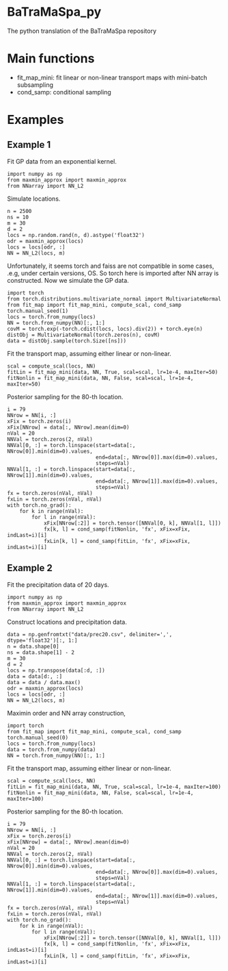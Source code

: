 # BaTraMaSpa_py
The python translation of the BaTraMaSpa repository


# Main functions

* fit_map_mini: fit linear or non-linear transport maps with mini-batch subsampling
* cond_samp: conditional sampling 

# Examples

## Example 1

Fit GP data from an exponential kernel.
```
import numpy as np
from maxmin_approx import maxmin_approx
from NNarray import NN_L2
```

Simulate locations.
```
n = 2500
ns = 10
m = 30
d = 2
locs = np.random.rand(n, d).astype('float32')
odr = maxmin_approx(locs)
locs = locs[odr, :]
NN = NN_L2(locs, m)
```

Unfortunately, it seems torch and faiss are not compatible in some cases, .e.g, under certain versions, OS. So torch here is imported after NN array is constructed. Now we simulate the GP data.
```
import torch
from torch.distributions.multivariate_normal import MultivariateNormal
from fit_map import fit_map_mini, compute_scal, cond_samp
torch.manual_seed(1)
locs = torch.from_numpy(locs)
NN = torch.from_numpy(NN)[:, 1:]
covM = torch.exp(-torch.cdist(locs, locs).div(2)) + torch.eye(n)
distObj = MultivariateNormal(torch.zeros(n), covM)
data = distObj.sample(torch.Size([ns]))
```

Fit the transport map, assuming either linear or non-linear.
```
scal = compute_scal(locs, NN)
fitLin = fit_map_mini(data, NN, True, scal=scal, lr=1e-4, maxIter=50)
fitNonlin = fit_map_mini(data, NN, False, scal=scal, lr=1e-4, maxIter=50)
```

Posterior sampling for the 80-th location.
```
i = 79
NNrow = NN[i, :]
xFix = torch.zeros(i)
xFix[NNrow] = data[:, NNrow].mean(dim=0)
nVal = 20
NNVal = torch.zeros(2, nVal)
NNVal[0, :] = torch.linspace(start=data[:, NNrow[0]].min(dim=0).values,
                             end=data[:, NNrow[0]].max(dim=0).values,
                             steps=nVal)
NNVal[1, :] = torch.linspace(start=data[:, NNrow[1]].min(dim=0).values,
                             end=data[:, NNrow[1]].max(dim=0).values,
                             steps=nVal)
fx = torch.zeros(nVal, nVal)
fxLin = torch.zeros(nVal, nVal)
with torch.no_grad():
    for k in range(nVal):
        for l in range(nVal):
            xFix[NNrow[:2]] = torch.tensor([NNVal[0, k], NNVal[1, l]])
            fx[k, l] = cond_samp(fitNonlin, 'fx', xFix=xFix, indLast=i)[i]
            fxLin[k, l] = cond_samp(fitLin, 'fx', xFix=xFix, indLast=i)[i]
```

## Example 2

Fit the precipitation data of 20 days.
```
import numpy as np
from maxmin_approx import maxmin_approx
from NNarray import NN_L2
```

Construct locations and precipitation data.
```
data = np.genfromtxt("data/prec20.csv", delimiter=',', dtype='float32')[:, 1:]
n = data.shape[0]
ns = data.shape[1] - 2
m = 30
d = 2
locs = np.transpose(data[:d, :])
data = data[d:, :]
data = data / data.max()
odr = maxmin_approx(locs)
locs = locs[odr, :]
NN = NN_L2(locs, m)
```

Maximin order and NN array construction,
```
import torch
from fit_map import fit_map_mini, compute_scal, cond_samp
torch.manual_seed(0)
locs = torch.from_numpy(locs)
data = torch.from_numpy(data)
NN = torch.from_numpy(NN)[:, 1:]
```

Fit the transport map, assuming either linear or non-linear.
```
scal = compute_scal(locs, NN)
fitLin = fit_map_mini(data, NN, True, scal=scal, lr=1e-4, maxIter=100)
fitNonlin = fit_map_mini(data, NN, False, scal=scal, lr=1e-4, maxIter=100)
```

Posterior sampling for the 80-th location.
```
i = 79
NNrow = NN[i, :]
xFix = torch.zeros(i)
xFix[NNrow] = data[:, NNrow].mean(dim=0)
nVal = 20
NNVal = torch.zeros(2, nVal)
NNVal[0, :] = torch.linspace(start=data[:, NNrow[0]].min(dim=0).values,
                             end=data[:, NNrow[0]].max(dim=0).values,
                             steps=nVal)
NNVal[1, :] = torch.linspace(start=data[:, NNrow[1]].min(dim=0).values,
                             end=data[:, NNrow[1]].max(dim=0).values,
                             steps=nVal)
fx = torch.zeros(nVal, nVal)
fxLin = torch.zeros(nVal, nVal)
with torch.no_grad():
    for k in range(nVal):
        for l in range(nVal):
            xFix[NNrow[:2]] = torch.tensor([NNVal[0, k], NNVal[1, l]])
            fx[k, l] = cond_samp(fitNonlin, 'fx', xFix=xFix, indLast=i)[i]
            fxLin[k, l] = cond_samp(fitLin, 'fx', xFix=xFix, indLast=i)[i]
```

